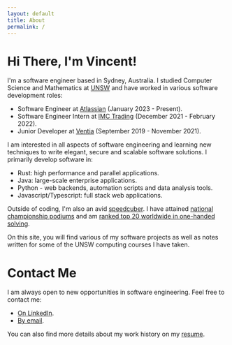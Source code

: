 ```yaml
---
layout: default
title: About
permalink: /
---
```


# Hi There, I'm Vincent!
I'm a software engineer based in Sydney, Australia. I studied Computer Science
and Mathematics at [UNSW](https://unsw.edu.au) and have worked in various software development roles:
- Software Engineer at [Atlassian](https://www.atlassian.com/) (January 2023 - Present).
- Software Engineer Intern at [IMC Trading](https://www.imc.com/ap/) (December 2021 - February 2022).
- Junior Developer at [Ventia](https://www.ventia.com/) (September 2019 - November 2021).

I am interested in all aspects of software engineering and learning new techniques to write elegant, secure and scalable software solutions. I primarily develop software in:
- Rust: high performance and parallel applications.
- Java: large-scale enterprise applications.
- Python - web backends, automation scripts and data analysis tools.
- Javascript/Typescript: full stack web applications.

Outside of coding, I'm also an avid [speedcuber](https://www.worldcubeassociation.org/persons/2014WONG08). I have attained [national championship podiums](https://www.worldcubeassociation.org/persons/2014WONG08?tab=championship-podiums) and am [ranked top 20 worldwide in one-handed solving](https://www.worldcubeassociation.org/persons/2014WONG08?tab=results-by-event&event=333oh).

On this site, you will find various of my software projects as well as notes
written for some of the UNSW computing courses I have taken.

# Contact Me
I am always open to new opportunities in software engineering. Feel free to contact me:
- [On LinkedIn](https://www.linkedin.com/in/vincent-wc-wong/).
- [By email](mailto:vincent@vwong.dev).

You can also find more details about my work history on my [resume](https://vwong.dev/attachments/resume.pdf).
